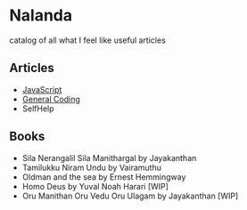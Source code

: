 # Nalanda
catalog of all what I feel like useful articles

## Articles
- [JavaScript](./Javascript.md)
- [General Coding](./coding.md)
- SelfHelp

## Books

- Sila Nerangalil Sila Manithargal by Jayakanthan
- Tamilukku Niram Undu by Vairamuthu
- Oldman and the sea by Ernest Hemmingway
- Homo Deus by Yuval Noah Harari [WIP]
- Oru Manithan Oru Vedu Oru Ulagam by Jayakanthan [WIP]
